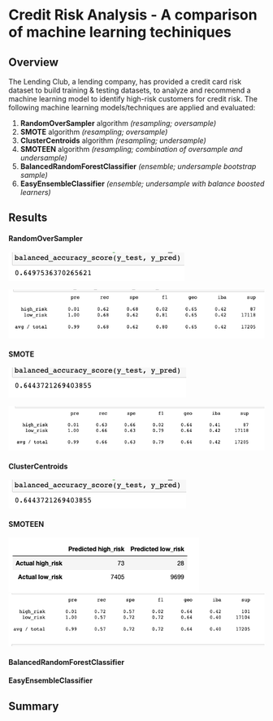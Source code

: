 # Credit Risk Analysis - A comparison of machine learning techiniques

## Overview 
The Lending Club, a lending company, has provided a credit card risk dataset to build training & testing datasets, to analyze and recommend a machine learning model to identify high-risk customers for credit risk. The following machine learning models/techniques are applied and evaluated:

1. **RandomOverSampler** algorithm *(resampling; oversample)*
2. **SMOTE** algorithm *(resampling; oversample)*
3. **ClusterCentroids** algorithm *(resampling; undersample)*
4. **SMOTEEN** algorithm *(resampling; combination of oversample and undersample)*
5. **BalancedRandomForestClassifier** *(ensemble; undersample bootstrap sample)*
6. **EasyEnsembleClassifier** *(ensemble; undersample with balance boosted learners)*

## Results

#### RandomOverSampler
![Credit_Risk_Analysis "RandomOverSampling_bas"](https://github.com/Ninax3/Credit_Risk_Analysis/blob/main/RandomOverSampling_bas.png)

![Credit_Risk_Analysis "RandomOverSamp_ClassR"](https://github.com/Ninax3/Credit_Risk_Analysis/blob/main/RandomOverSamp_ClassR.png)

#### SMOTE
![Credit_Risk_Analysis "SMOTE_bas"](https://github.com/Ninax3/Credit_Risk_Analysis/blob/main/SMOTE_bas.png)

![Credit_Risk_Analysis "SMOTE_ClassR"](https://github.com/Ninax3/Credit_Risk_Analysis/blob/main/SMOTE_ClassR.png)

#### ClusterCentroids
![Credit_Risk_Analysis "ClusterC_bas"](https://github.com/Ninax3/Credit_Risk_Analysis/blob/main/ClusterC_bas.png)


#### SMOTEEN

![Credit_Risk_Analysis "SMOTEEN_cm"](https://github.com/Ninax3/Credit_Risk_Analysis/blob/main/SMOTEEN_cm.png)
![Credit_Risk_Analysis "SMOTEEN_ClassR"](https://github.com/Ninax3/Credit_Risk_Analysis/blob/main/SMOTEEN_ClassR.png)

#### BalancedRandomForestClassifier


#### EasyEnsembleClassifier

## Summary 
